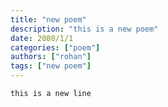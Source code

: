 ```yaml
---
title: "new poem"
description: "this is a new poem"
date: 2080/1/1
categories: ["poem"]
authors: ["rohan"]
tags: ["new poem"]
---
```



```
this is a new line 

```